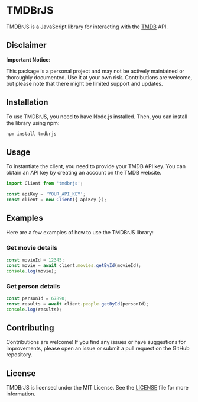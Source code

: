 # TMDBrJS

TMDBrJS is a JavaScript library for interacting with the [TMDB](https://www.themoviedb.org/) API.

## Disclaimer

**Important Notice:**

This package is a personal project and may not be actively maintained or thoroughly documented. Use it at your own risk. Contributions are welcome, but please note that there might be limited support and updates.

## Installation

To use TMDBrJS, you need to have Node.js installed. Then, you can install the library using npm:

```bash
npm install tmdbrjs
```

## Usage

To instantiate the client, you need to provide your TMDB API key. You can obtain an API key by creating an account on the TMDB website.

```javascript
import Client from 'tmdbrjs';

const apiKey = 'YOUR_API_KEY';
const client = new Client({ apiKey });
```

## Examples

Here are a few examples of how to use the TMDBrJS library:

### Get movie details

```javascript
const movieId = 12345;
const movie = await client.movies.getById(movieId);
console.log(movie);
```

### Get person details

```javascript
const personId = 67890;
const results = await client.people.getById(personId);
console.log(results);
```

## Contributing

Contributions are welcome! If you find any issues or have suggestions for improvements, please open an issue or submit a pull request on the GitHub repository.

## License

TMDBrJS is licensed under the MIT License. See the [LICENSE](LICENSE) file for more information.
